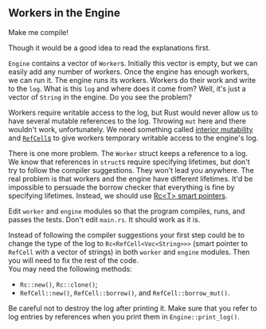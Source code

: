 ## Workers in the Engine

Make me compile!

Though it would be a good idea to read the explanations first.

`Engine` contains a vector of `Worker`s. Initially this vector is empty, but we can easily add any number of workers. Once the engine has enough workers, we can run it. The engine runs its workers. Workers do their work and write to the `log`. What is this `log` and where does it come from? Well, it's just a vector of `String` in the engine. Do you see the problem?

Workers require writable access to the log, but Rust would never allow us to have several mutable references to the log. Throwing `mut` here and there wouldn't work, unfortunately. We need something called [interior mutability](https://doc.rust-lang.org/book/ch15-05-interior-mutability.html#interior-mutability-a-mutable-borrow-to-an-immutable-value) and [`RefCell`s](https://doc.rust-lang.org/std/cell/struct.RefCell.html) to give workers temporary writable access to the engine's log. 

There is one more problem. The `Worker` struct keeps a reference to a log. We know that references in `struct`s require specifying lifetimes, but don't try to follow the compiler suggestions. They won't lead you anywhere. The real problem is that workers and the engine have different lifetimes. It'd be impossible to persuade the borrow checker that everything is fine by specifying lifetimes. Instead, we should use [Rc&lt;T> smart pointers](https://doc.rust-lang.org/book/ch15-04-rc.html).

Edit `worker` and `engine` modules so that the program compiles, runs, and passes the tests. Don't edit `main.rs`. It should work as it is.

<div class="hint">
Instead of following the compiler suggestions your first step could be to change the type of the log to <code>Rc&lt;RefCell&lt;Vec&lt;String>>></code> (smart pointer to <code>RefCell</code> with a vector of strings) in both <code>worker</code> and <code>engine</code> modules. Then you will need to fix the rest of the code.
</div>

<div class="hint">
You may need the following methods:

- `Rc::new()`, `Rc::clone()`;
- `RefCell::new()`, `RefCell::borrow()`, and `RefCell::borrow_mut()`.
</div>

<div class="hint">
Be careful not to destroy the log after printing it. Make sure that you refer to log entries by references when you print them in <code>Engine::print_log()</code>.
</div>